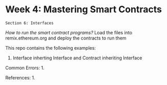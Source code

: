 # Week 4: Mastering Smart Contracts
    Section 6: Interfaces

*How to run the smart contract programs?*
Load the files into remix.ethereum.org and deploy the contracts to run them

This repo contains the following examples:

1. Interface inherting Interface and Contract inheriting Interface


Common Errors:
1.

References:
1.
